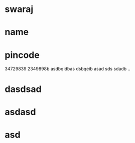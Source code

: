 # swaraj
# name 
# pincode
34729839
2349898b
 asdbqidbas dsbqeib 
 asad sds 
 sdadb
..
# dasdsad 
# asdasd 
# asd